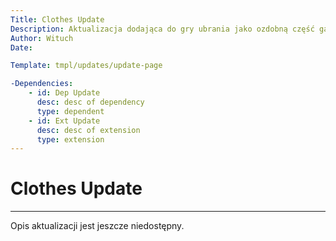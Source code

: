 ```yaml
---
Title: Clothes Update
Description: Aktualizacja dodająca do gry ubrania jako ozdobną część garderoby
Author: Wituch
Date:

Template: tmpl/updates/update-page

-Dependencies:
    - id: Dep Update
      desc: desc of dependency
      type: dependent
    - id: Ext Update
      desc: desc of extension
      type: extension
---
```


# Clothes Update
-----

Opis aktualizacji jest jeszcze niedostępny.
